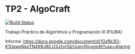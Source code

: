 # TP2 - AlgoCraft

[![Build Status](https://travis-ci.com/sotlucas/7507-algocraft.svg?token=RSPtTJFfGTxg7AybN3X4&branch=master)](https://travis-ci.com/sotlucas/7507-algocraft)

Trabajo Práctico de Algoritmos y Programación III (FIUBA)

Informe: https://docs.google.com/document/d/1GzRk3O-K1UawqNsxTN4XRJ8jLU3J2yi1QrUueyXIjcg/edit?usp=sharing
